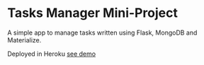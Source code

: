 # Tasks Manager Mini-Project

A simple app to manage tasks written using Flask, MongoDB and Materialize.

Deployed in Heroku [see demo](https://learningflask-task-manager.herokuapp.com/)
